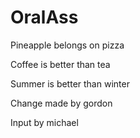# OralAss

Pineapple belongs on pizza

Coffee is better than tea

Summer is better than winter

Change made by gordon

Input by michael

